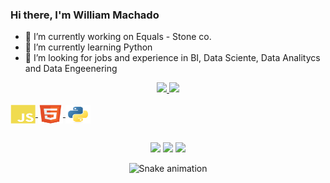 ### Hi there, I'm William Machado

- 🔭 I’m currently working on Equals - Stone co.
- 🌱 I’m currently learning Python
- 🤔 I’m looking for jobs and experience in BI, Data Sciente, Data Analitycs and Data Engeenering

<div align="center">
  <a href="https://github.com/williames-m">
  <img height="180em" src="https://github-readme-stats.vercel.app/api?username=williames-m&show_icons=true&theme=dark&include_all_commits=true&count_private=true"/>
  <img height="180em" src="https://github-readme-stats.vercel.app/api/top-langs/?username=williames-m&layout=compact&langs_count=7&theme=dark"/>
</div>
  
  
<div style="display: inline_block"><br>
  <img align="center" alt="Will-Js" height="30" width="40" src="https://raw.githubusercontent.com/devicons/devicon/master/icons/javascript/javascript-plain.svg">
  <img align="center" alt="Will-HTML" height="30" width="40" src="https://raw.githubusercontent.com/devicons/devicon/master/icons/html5/html5-original.svg">
  <img align="center" alt="Will-Python" height="30" width="40" src="https://raw.githubusercontent.com/devicons/devicon/master/icons/python/python-original.svg">
</div>
 
  ##
  
 <div align="center">
  <a href="https://www.instagram.com/m.williames" target="_blank"><img src="https://img.shields.io/badge/-Instagram-%23E4405F?style=for-the-badge&logo=instagram&logoColor=white" target="_blank"></a>
  <a href = "mailto:williames.m@outlook.com"><img src="https://img.shields.io/badge/Microsoft_Outlook-0078D4?style=for-the-badge&logo=microsoft-outlook&logoColor=white" target="_blank"></a>
  <a href="https://www.linkedin.com/in/william-machado-a9898189" target="_blank"><img src="https://img.shields.io/badge/-LinkedIn-%230077B5?style=for-the-badge&logo=linkedin&logoColor=white" target="_blank"></a> 
 
  ![Snake animation](https://github.com/williames-m/williames-m/blob/output/github-contribution-grid-snake.svg)
 
</div>
